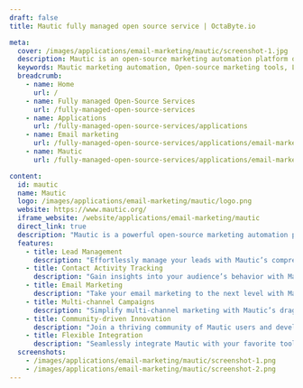 ```yaml
---
draft: false
title: Mautic fully managed open source service | OctaByte.io

meta:
  cover: /images/applications/email-marketing/mautic/screenshot-1.jpg
  description: Mautic is an open-source marketing automation platform offering lead management, activity tracking, email marketing, and multi-channel campaign tools.
  keywords: Mautic marketing automation, Open-source marketing tools, Lead management software, Email marketing automation, Multi-channel campaigns tool, Mautic CRM integration, Contact activity tracking, Mautic campaign builder, Free marketing automation platform, Personalized email campaigns, Open-source lead tracking, Marketing tools for small businesses, Mautic for digital marketing, Customizable email templates, Open-source marketing software, Marketing strategy automation, Mautic lead nurturing, Drag-and-drop campaign builder, Multi-channel marketing solutions, CRM and marketing automation
  breadcrumb:
    - name: Home
      url: /
    - name: Fully managed Open-Source Services
      url: /fully-managed-open-source-services
    - name: Applications
      url: /fully-managed-open-source-services/applications
    - name: Email marketing
      url: /fully-managed-open-source-services/applications/email-marketing
    - name: Mautic
      url: /fully-managed-open-source-services/applications/email-marketing/mautic

content:
  id: mautic
  name: Mautic
  logo: /images/applications/email-marketing/mautic/logo.png
  website: https://www.mautic.org/
  iframe_website: /website/applications/email-marketing/mautic
  direct_link: true
  description: "Mautic is a powerful open-source marketing automation platform designed to bring equality to businesses of all sizes. It empowers organizations with advanced tools to understand, manage, and grow their marketing efforts. From lead generation and nurturing to multi-channel campaigns, Mautic offers unmatched flexibility and features. Whether you’re tracking user activities, creating personalized email campaigns, or managing leads, Mautic simplifies complex processes with its intuitive interface and customizable templates. Join a global community that values openness and collaboration, and take control of your marketing strategy with Mautic."
  features:
    - title: Lead Management
      description: "Effortlessly manage your leads with Mautic’s comprehensive tools. Generate leads, nurture them through tailored campaigns, and analyze their behavior to create targeted marketing strategies."
    - title: Contact Activity Tracking
      description: "Gain insights into your audience’s behavior with Mautic’s activity tracking feature. Add a tracking code to your website, and track which pages users visit, helping you understand their interests and preferences."
    - title: Email Marketing
      description: "Take your email marketing to the next level with Mautic. Use pre-designed templates or create custom ones with the intuitive email builder to craft personalized, engaging email campaigns."
    - title: Multi-channel Campaigns
      description: "Simplify multi-channel marketing with Mautic’s drag-and-drop campaign builder. Create targeted campaigns for different user segments across various platforms with ease."
    - title: Community-driven Innovation
      description: "Join a thriving community of Mautic users and developers. Collaborate, contribute, and benefit from continuous updates and improvements driven by a passionate open-source community."
    - title: Flexible Integration
      description: "Seamlessly integrate Mautic with your favorite tools and platforms. Whether it’s your CRM, analytics, or social media tools, Mautic ensures a unified marketing experience."
  screenshots:
    - /images/applications/email-marketing/mautic/screenshot-1.png
    - /images/applications/email-marketing/mautic/screenshot-2.png
---
```

